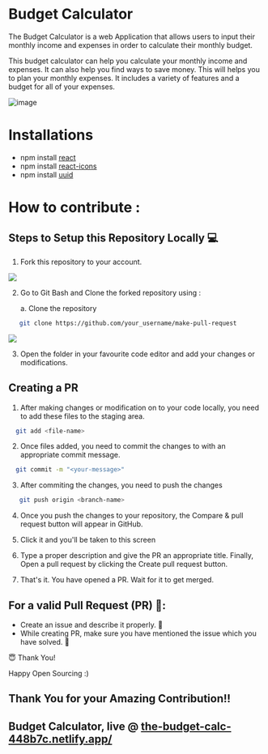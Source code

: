 # Budget Calculator


The Budget Calculator is a web Application that allows users to input their monthly income and expenses in order to calculate their monthly budget.

This budget calculator can help you calculate your monthly income and expenses. It can also help you find ways to save money.
This will helps you to plan your monthly expenses. It includes a variety of features and a budget for all of your expenses.


![image](https://user-images.githubusercontent.com/53372535/196036609-ed071b65-48c0-4223-aa30-76de7d15142f.png)



# Installations
- npm install [react](https://www.npmjs.com/package/react)
- npm install [react-icons](https://react-icons.github.io/react-icons)
- npm install [uuid](https://www.npmjs.com/package/uuid)

# How to contribute : 

## Steps to Setup this Repository Locally 💻

  1. Fork this repository to your account.

![](assets/img_fork_1.png)

  2. Go to Git Bash and Clone the forked repository using :
       
       a. Clone the repository
```bash
   git clone https://github.com/your_username/make-pull-request
```
![](assets/clone_2.png)

 3. Open the folder in your favourite code editor and add your changes or modifications.
 
## Creating a PR 
 
 1. After making changes or modification on to your code locally, you need to add these files to the staging area.
```bash
  git add <file-name>
```
 2. Once files added, you need to commit the changes to with an appropriate commit message.
```bash
  git commit -m "<your-message>"
```
 3. After commiting the changes, you need to push the changes
```bash
   git push origin <branch-name>
```
 4. Once you push the changes to your repository, the Compare & pull request button will appear in GitHub.

 5. Click it and you'll be taken to this screen

 6. Type a proper description and give the PR an appropriate title. Finally, Open a pull request by clicking the Create pull request button.

 7. That's it. You have opened a PR. Wait for it to get merged.

## For a valid Pull Request (PR) 🚀:
 - Create an issue and describe it properly. 🧭 
 - While creating PR, make sure you have mentioned the issue which you have solved. 📝 

😇  Thank You!

Happy Open Sourcing :)

## Thank You for your Amazing Contribution!!

## Budget Calculator, live @ [the-budget-calc-448b7c.netlify.app/](https://the-budget-calc-448b7c.netlify.app/)

